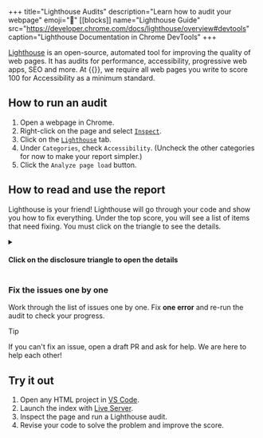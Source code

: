 +++
title="Lighthouse Audits"
description="Learn how to audit your webpage"
emoji="🔦"
[[blocks]]
name="Lighthouse Guide"
src="https://developer.chrome.com/docs/lighthouse/overview#devtools"
caption="Lighthouse Documentation in Chrome DevTools"
+++

[Lighthouse](https://developer.chrome.com/docs/lighthouse/overview) is an open-source, automated tool for improving the quality of web pages. It has audits for performance, accessibility, progressive web apps, SEO and more. At {{<our-name>}}, we require all web pages you write to score 100 for Accessibility as a minimum standard.

## How to run an audit

1. Open a webpage in Chrome.
2. Right-click on the page and select [`Inspect`](https://developer.chrome.com/docs/devtools/open).
3. Click on the [`Lighthouse`](https://developer.chrome.com/docs/lighthouse/overview#devtools) tab.
4. Under `Categories`, check `Accessibility`. (Uncheck the other categories for now to make your report simpler.)
5. Click the `Analyze page load` button.

## How to read and use the report

Lighthouse is your friend! Lighthouse will go through your code and show you how to fix everything. Under the top score, you will see a list of items that need fixing. You must click on the triangle to see the details.

<details>
<summary>

#### Click on the disclosure triangle to open the details

</summary>

Each item will have a description of the problem and why it matters for users. It will identify the exact location of the problem in your code and link you to [a detailed explanation of how to fix it](https://dequeuniversity.com/rules/axe/4.10/color-contrast).

![Lighthouse report](lighthouse-anatomy.png)

</details>

### Fix the issues one by one

Work through the list of issues one by one. Fix **one error** and re-run the audit to check your progress.

> [!TIP]
> If you can't fix an issue, open a draft PR and ask for help. We are here to help each other!

## Try it out

1. Open any HTML project in [VS Code](https://code.visualstudio.com/).
1. Launch the index with [Live Server](https://marketplace.visualstudio.com/items?itemName=ritwickdey.LiveServer).
1. Inspect the page and run a Lighthouse audit.
1. Revise your code to solve the problem and improve the score.
